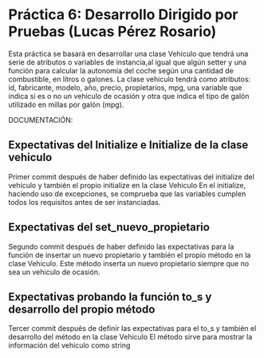 # Práctica 6: Desarrollo Dirigido por Pruebas (Lucas Pérez Rosario)

Esta práctica se basará en desarrollar una clase Vehiculo que tendrá una serie de atributos o variables de instancia,al igual que algún
setter y una función para calcular la autonomía del coche según una cantidad de combustible, en litros o galones.
La clase vehiculo tendrá como atributos: id, fabricante, modelo, año, precio, propietarios, mpg, una variable que indica si es o no un vehiculo de ocasión y otra
que indica el tipo de galón utilizado en millas por galón (mpg).

DOCUMENTACIÓN:

## Expectativas del Initialize e Initialize de la clase vehiculo
Primer commit después de haber definido las expectativas del initialize del vehículo y también el propio initialize en la clase Vehiculo
En el initialize, haciendo uso de excepciones, se comprueba que las variables cumplen todos los requisitos antes de ser instanciadas.

## Expectativas del set_nuevo_propietario
Segundo commit después de haber definido las expectativas para la función de insertar un nuevo propietario y también el propio método en la clase
Vehiculo. Este método inserta un nuevo propietario siempre que no sea un vehiculo de ocasión.

## Expectativas probando la función to_s y desarrollo del propio método
Tercer commit después de definir las expectativas para el to_s y también el desarrollo del método en la clase Vehiculo
El método sirve para mostrar la información del vehiculo como string
